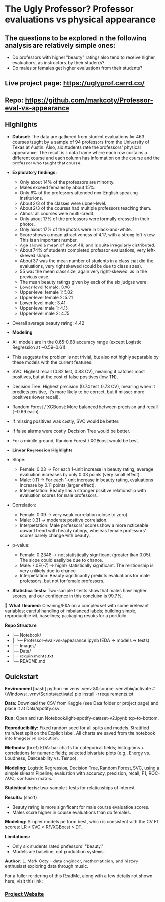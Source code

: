 # The Ugly Professor? Professor evaluations vs physical appearance

## The questions to be explored in the following analysis are relatively simple ones: 
- Do professors with higher "beauty" ratings also tend to receive higher evaluations, as instructors, by their students?
- Do males or females get higher evaluations from their students?

## Live project page: https://uglyprof.carrd.co/
## Repo: https://github.com/markcoty/Professor-eval-vs-appearance

## Highlights

- **Dataset:** The data are gathered from student evaluations for 463 courses taught by a sample of 94 professors from the University of Texas at Austin. Also, six students rate the professors' physical appearance. The result is a data frame where each row contains a different course and each column has information on the course and the professor who taught that course. 
- **Exploratory findings:**
  - Only about 14% of the professors are minority.
  - Males exceed females by about 15%.
  - Only 6% of the professors attended non-English speaking institutions.
  - About 2/3 of the classes were upper-level.
  - About 2/3 of the courses had multiple professors teaching them.
  - Almost all courses were multi-credit.
  - Only about 17% of the professors were formally dressed in their photos.
  - Only about 17% of the photos were in black-and-white.
  -  Score shows a mean attractiveness of 4.17, with a strong left-skew. This is an important number.
  - Age shows a mean of about 48, and is quite irregularly distributed.
  - About 74% of students completed professor evaluations, very left-skewed shape.
  - About 37 was the mean number of students in a class that did the evaluations, very right skewed (could be due to class sizes).
  - 55 was the mean class size, again very right-skewed, as in the previous case.
  - The mean beauty ratings given by each of the six judges were:
   - Lower-level female: 3.96
   - Upper-level female 1: 5.02
   - Upper-level female 2: 5.21
   - Lower-level male: 3.41
   - Upper-level male 1: 4.15
   - Upper-level male 2: 4.75
 - Overall average beauty rating: 4.42

- **Modeling:** 
 - All models are in the 0.65–0.68 accuracy range (except Logistic Regression at ~0.59–0.61).
 - This suggests the problem is not trivial, but also not highly separable by these models with the current features.
 - SVC: Highest recall (0.82 test, 0.83 CV), meaning it catches most positives, but at the cost of false positives (low TN).
 - Decision Tree: Highest precision (0.74 test, 0.73 CV), meaning when it predicts positive, it’s more likely to be correct, but it misses more positives (lower recall).
 - Random Forest / XGBoost: More balanced between precision and recall (~0.69 each).
 - If missing positives was costly, SVC would be better.
 - If false alarms were costly, Decision Tree would be better.
 - For a middle ground, Random Forest / XGBoost would be best.

- **Linear Regression Highlights**

 - Slope:
   - Female: 0.03 → For each 1-unit increase in beauty rating, average evaluation increases by only 0.03 points (very small effect).
   - Male: 0.11 → For each 1-unit increase in beauty rating, evaluations increase by 0.11 points (larger effect).
   - Interpretation: Beauty has a stronger positive relationship with evaluation scores for male professors.

 - Correlation:
   - Female: 0.09 → very weak correlation (close to zero).
   - Male: 0.31 → moderate positive correlation.
   - Interpretation: Male professors’ scores show a more noticeable upward trend with beauty ratings, whereas female professors’ scores barely change with beauty.

 - p-value:
   - Female: 0.2348 → not statistically significant (greater than 0.05). The slope could easily be due to chance.
   - Male: 2.0E(-7) → highly statistically significant. The relationship is very unlikely due to chance.
   - Interpretation: Beauty significantly predicts evaluations for male professors, but not for female professors.

- **Statistical tests:** Two-sample t-tests show that males have higher scores, and our confidence in this concluion is 99.7%.

🎯 **What I learned:** Cleaning/EDA on a complex set with some irrelevant variables; careful handling of imbalanced labels; building simple, reproducible ML baselines; packaging results for a portfolio.

**Repo Structure**

- ├─ Notebook/
- │ └─ Professor-eval-vs-appearance.ipynb (EDA → models → tests)
- ├─ Images/ 
- ├─ Data/ 
- ├─ requirements.txt
- └─ README.md

## Quickstart ##

**Environment**
[bash]
python -m venv .venv && source .venv/bin/activate   # (Windows: .venv\Scripts\activate)
pip install -r requirements.txt

**Data:**
Download the CSV from Kaggle (see Data folder or project page) and place it at Data/spotify.csv.

**Run:**
Open and run Notebook/light-spotify-dataset-v2.ipynb top-to-bottom.

**Reproducibility:**
Fixed random seed for all splits and models.
Stratified train/test split on the Explicit label.
All charts are saved from the notebook into Images/ on execution.

**Methods:** (brief)
EDA: bar charts for categorical fields; histograms + correlations for numeric fields; selected bivariate plots (e.g., Energy vs. Loudness, Danceability vs. Tempo).

**Modeling:** Logistic Regression, Decision Tree, Random Forest, SVC, using a simple sklearn Pipeline; evaluation with accuracy, precision, recall, F1, ROC-AUC; confusion matrix.

**Statistical tests:** two-sample t-tests for relationships of interest

**Results:** (short)
 - Beauty rating is more significant for male course evaluation scores.
 - Males score higher in course evaluations than do females.

**Modeling:** Simpler models perform best, which is consistent with the CV F1 scores: LR > SVC > RF/XGBoost > DT.

**Limitations:**
- Only six students rated professors' "beauty."
- Models are baseline, not production systems.

**Author:**
L. Mark Coty – data engineer, mathematician, and history enthusiast exploring data through music.



For a fuller rendering of this ReadMe, along with a few details not shown here, visit this link:
### [Project Website](https://uglyprof.carrd.co/ "The Ugly Professor?")
